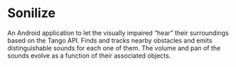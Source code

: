 # Sonilize
An Android application to let the visually impaired “hear” their surroundings based on the Tango API.
Finds and tracks nearby obstacles and emits distinguishable sounds for each one of them.
The volume and pan of the sounds evolve as a function of their associated objects.
